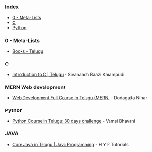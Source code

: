 ### Index

* [0 - Meta-Lists](#0---meta-lists)
* [C](#c)
* [Python](#python)


### 0 - Meta-Lists

* [Books - Telugu](https://sites.google.com/nptel.iitm.ac.in/translated-ebook/telugu)


### <a id="c"></a>C

* [Introduction to C \| Telugu](https://www.computerintelugu.com/2012/11/cmenu.html) - Sivanaadh Baazi Karampudi


### <a id="mern"></a>MERN Web development

* [Web Development Full Course in Telugu (MERN)](https://youtube.com/playlist?list=PL2Kd-KQLppEFbfdJHywOu6b_GAjn3LxE1&si=btWBIKe1EbMntfys) - Dodagatta Nihar


### <a id="python"></a>Python

* [Python Course in Telugu: 30 days challenge](https://www.youtube.com/playlist?list=PLNgoFk5SYUglQOaXSY8lAlPXmK6tQBHaw) - Vamsi Bhavani


### <a id="java"></a>JAVA

* [Core Java in Telugu \| Java Programming](https://www.youtube.com/playlist?list=PLz8gl4BEGkEGYXNZrIRHJUSoxS_FPBrDy) - H Y R Tutorials
